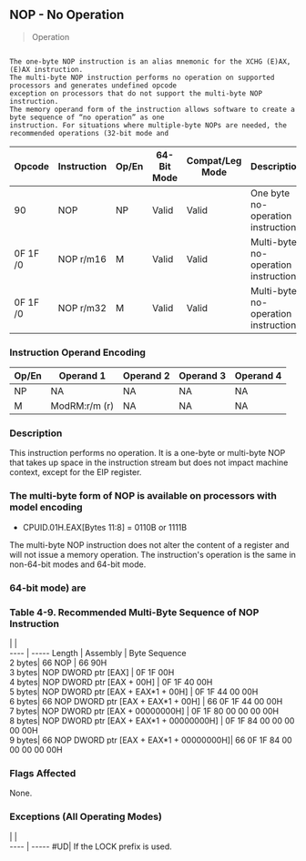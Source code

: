 ## NOP - No Operation

> Operation
``` slim

The one-byte NOP instruction is an alias mnemonic for the XCHG (E)AX, (E)AX instruction.
The multi-byte NOP instruction performs no operation on supported processors and generates undefined opcode
exception on processors that do not support the multi-byte NOP instruction.
The memory operand form of the instruction allows software to create a byte sequence of “no operation” as one
instruction. For situations where multiple-byte NOPs are needed, the recommended operations (32-bit mode and
```

 Opcode  | Instruction| Op/En| 64-Bit Mode| Compat/Leg Mode| Description                         
 ---  | --- | --- | --- | --- | ---
 90      | NOP        | NP   | Valid      | Valid          | One byte no-operation instruction.  
 0F 1F /0| NOP r/m16  | M    | Valid      | Valid          | Multi-byte no-operation instruction.
 0F 1F /0| NOP r/m32  | M    | Valid      | Valid          | Multi-byte no-operation instruction.

### Instruction Operand Encoding
 Op/En| Operand 1    | Operand 2| Operand 3| Operand 4
 ---  | --- | --- | --- | ---
 NP   | NA           | NA       | NA       | NA       
 M    | ModRM:r/m (r)| NA       | NA       | NA       

### Description
This instruction performs no operation. It is a one-byte or multi-byte NOP that
takes up space in the instruction stream but does not impact machine context,
except for the EIP register.

### The multi-byte form of NOP is available on processors with model encoding

 - CPUID.01H.EAX[Bytes 11:8] = 0110B or 1111B

The multi-byte NOP instruction does not alter the content of a register and
will not issue a memory operation. The instruction's operation is the same in
non-64-bit modes and 64-bit mode.



### 64-bit mode) are

### Table 4-9. Recommended Multi-Byte Sequence of NOP Instruction
   | |  
---- | -----
 Length | Assembly                                  | Byte Sequence              
 2 bytes| 66 NOP                                    | 66 90H                     
 3 bytes| NOP DWORD ptr [EAX]                       | 0F 1F 00H                  
 4 bytes| NOP DWORD ptr [EAX + 00H]                 | 0F 1F 40 00H               
 5 bytes| NOP DWORD ptr [EAX + EAX\*1 + 00H]         | 0F 1F 44 00 00H            
 6 bytes| 66 NOP DWORD ptr [EAX + EAX\*1 + 00H]      | 66 0F 1F 44 00 00H         
 7 bytes| NOP DWORD ptr [EAX + 00000000H]           | 0F 1F 80 00 00 00 00H      
 8 bytes| NOP DWORD ptr [EAX + EAX\*1 + 00000000H]   | 0F 1F 84 00 00 00 00 00H   
 9 bytes| 66 NOP DWORD ptr [EAX + EAX\*1 + 00000000H]| 66 0F 1F 84 00 00 00 00 00H

### Flags Affected
None.


### Exceptions (All Operating Modes)
   | |  
---- | -----
 #UD| If the LOCK prefix is used.

